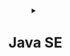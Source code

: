 <h1 align="center" ></h1>


<!--########################################################################################################################-->
<!-- JAVA LANGUAGE BASİCS -->

<details>
     <summary align="center" ><h1>Java SE</h1></summary>

<details>
     <summary align="center" ><h1>Java Language Basics</h1></summary>

<details>
     <summary><h2>Primitive Types</h2></summary>
   
### [Primitive Types](https://github.com/erenuygur/EfficientHouseJava/blob/main/src/lessons/l1/PrimitiveTypes.java)
     
</details>


<details>
     <summary><h2>Operators</h2></summary>
   
### [Operators](https://github.com/erenuygur/EfficientHouseJava/blob/main/src/lessons/l2/Operators.java)
      
<details>
     <summary><h3>Operators Example</h3></summary>
   
#### 🔸 [Example ❶](https://github.com/erenuygur/EfficientHouseJava/blob/main/src/lessons/l2/OperatorsExample.java) 
     
</details>

</details>


<details>
     <summary><h2>Expression and Assigment</h2></summary>
   
### [Expression and Assigment](https://github.com/erenuygur/EfficientHouseJava/blob/main/src/lessons/l2/ExpressionsAndAssignment.java)
     
</details>

</details>




<!--########################################################################################################################-->
<!-- JAVA CONSOL İNPUT OUTPUT -->

<details>
     <summary align="center" ><h1>Java Consol Input and Output</h1></summary>

<details>
     <summary><h2>String Intro</h2></summary>
   
### [String Class](https://github.com/erenuygur/EfficientHouseJava/blob/main/src/lessons/l3/string/StringClass.java) </br> 
     
<details>
     <summary><h3>String Methods</h3></summary>
   
#### 🔸 [CharAt](https://github.com/erenuygur/EfficientHouseJava/blob/main/src/lessons/l3/string/ChartAt.java)
#### 🔸 [CompareTo](https://github.com/erenuygur/EfficientHouseJava/blob/main/src/lessons/l3/string/CompareTo.java)  
#### 🔸 [Equals](https://github.com/erenuygur/EfficientHouseJava/blob/main/src/lessons/l3/string/Equals.java)  
#### 🔸 [Immutable](https://github.com/erenuygur/EfficientHouseJava/blob/main/src/lessons/l3/string/Immutable.java)  
#### 🔸 [IndexOf](https://github.com/erenuygur/EfficientHouseJava/blob/main/src/lessons/l3/string/IndexOf.java)  
#### 🔸 [Length](https://github.com/erenuygur/EfficientHouseJava/blob/main/src/lessons/l3/string/Length.java)  
#### 🔸 [SubString](https://github.com/erenuygur/EfficientHouseJava/blob/main/src/lessons/l3/string/SubString.java)
#### 🔸 [Trim](https://github.com/erenuygur/EfficientHouseJava/blob/main/src/lessons/l3/string/Trim.java)  
#### 🔸 [UpperLowerCase](https://github.com/erenuygur/EfficientHouseJava/blob/main/src/lessons/l3/string/UpperLower.java)      
     
</details>
     
</details>

---

<details>
     <summary><h2>Print Methods</h2></summary>
   
### [Print Methods](https://github.com/erenuygur/EfficientHouseJava/blob/main/src/lessons/l4/PrintMethods.java) </br> 

</details>

---

<details>
     <summary><h2>Scanner Class</h2></summary>
   
### [Scanner Class](https://github.com/erenuygur/EfficientHouseJava/blob/main/src/lessons/l5/ScannerClass.java) </br> 
     
</details>

---
</details>
</details>
